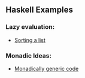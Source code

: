## Haskell Examples

### Lazy evaluation:
* [Sorting a list](sort.md)
### Monadic Ideas:
* [Monadically generic code](monadicIdeas.md)
